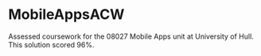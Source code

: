 # MobileAppsACW

Assessed coursework for the 08027 Mobile Apps unit at University of Hull.
This solution scored 96%.
